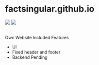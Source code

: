 # factsingular.github.io
<a href="https://github.com/factsingular/factsingular.github.io"><img src="https://img.shields.io/github/contributors/factsingular/factsingular.github.io"></a>
<a href="https://github.com/factsingular/factsingular.github.io"><img src="https://img.shields.io/github/repo-size/factsingular/factsingular.github.io"></a>

<br>
Own Website
Included Features 
<ul>
  <li>UI
  <li>Fixed header and footer
  <li> Backend Pending
</ul>
